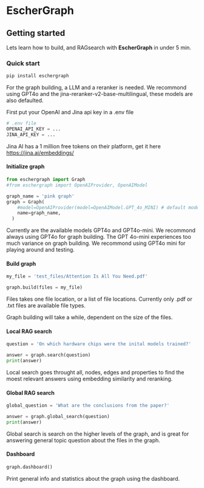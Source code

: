 # EscherGraph
## Getting started

Lets learn how to build, and RAGsearch with **EscherGraph** in under 5 min.

### Quick start

```bash
pip install eschergraph
```

For the graph building, a LLM and a reranker is needed. We recommond using GPT4o and the jina-reranker-v2-base-multilingual, these models are also defaulted.

First put your OpenAI and Jina api key in a .env file

```python
# .env file
OPENAI_API_KEY = ... 
JINA_API_KEY = ...
```
Jina AI has a 1 million free tokens on their platform, get it here https://jina.ai/embeddings/

#### Initialize graph

```python
from eschergraph import Graph
#from eschergraph import OpenAIProvider, OpenAIModel

graph_name = 'pink graph'
graph = Graph(
    #model=OpenAIProvider(model=OpenAIModel.GPT_4o_MINI) # default model is GPT_4o
    name=graph_name,
  )
```
Currently are the available models GPT4o and GPT4o-mini. We recommond always using GPT4o for graph building. The GPT 4o-mini experiences too much variance on graph building. We recommond using GPT4o mini for playing around and testing.

#### Build graph
```python
my_file = 'test_files/Attention Is All You Need.pdf'

graph.build(files = my_file)
```
Files takes one file location, or a list of file locations. Currently only .pdf or .txt files are available file types.

Graph building will take a while, dependent on the size of the files.

#### Local RAG search
```python
question = 'On which hardware chips were the inital models trained?'

answer = graph.search(question)
print(answer)
```
Local search goes throught all, nodes, edges and properties to find the moest relevant answers using embedding similarity and reranking. 

#### Global RAG search
```python
global_question = 'What are the conclusions from the paper?'

answer = graph.global_search(question)
print(answer)
```
Global search is search on the higher levels of the graph, and is great for answering general topic question about the files in the graph.

#### Dashboard
```python
graph.dashboard()
```
Print general info and statistics about the graph using the dashboard.
